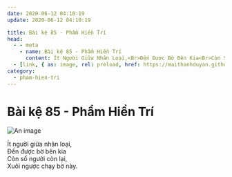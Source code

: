 ```yaml
---
date: 2020-06-12 04:10:19
update: 2020-06-12 04:10:19

title: Bài kệ 85 - Phẩm Hiền Trí
head:
  - - meta
    - name: Bài kệ 85 - Phẩm Hiền Trí
      content: Ít Người Giữa Nhân Loại,<Br>Ðến Được Bờ Bên Kia<Br>Còn Số Người Còn Lại,<Br>Xuôi Ngược Chạy Bờ Này.<Br>
  - [link, { as: image, rel: preload, href: https://maithanhduyan.github.io/kinh-phap-cu/img/pham-hien-tri/pham-hien-tri-085.jpg }]
category:
  - pham-hien-tri
---
```


# Bài kệ 85 - Phẩm Hiền Trí

![An image](/img/pham-hien-tri/pham-hien-tri-085.jpg)

Ít người giữa nhân loại,<br>Ðến được bờ bên kia<br>Còn số người còn lại,<br>Xuôi ngược chạy bờ này.<br>
